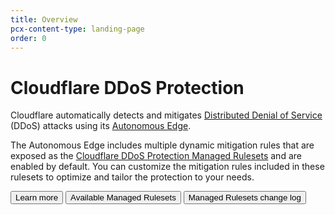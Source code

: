 ```yaml
---
title: Overview
pcx-content-type: landing-page
order: 0
---
```


# Cloudflare DDoS Protection

Cloudflare automatically detects and mitigates [Distributed Denial of Service](https://www.cloudflare.com/learning/ddos/what-is-a-ddos-attack/) (DDoS) attacks using its [Autonomous Edge](https://blog.cloudflare.com/deep-dive-cloudflare-autonomous-edge-ddos-protection/).

The Autonomous Edge includes multiple dynamic mitigation rules that are exposed as the [Cloudflare DDoS Protection Managed Rulesets](/managed-rulesets) and are enabled by default. You can customize the mitigation rules included in these rulesets to optimize and tailor the protection to your needs.

<ButtonGroup>
  <Button type="primary" href="/about">Learn more</Button>
  <Button type="secondary" href="/managed-rulesets">Available Managed Rulesets</Button>
  <Button type="secondary" href="/changelog">Managed Rulesets change log</Button>
</ButtonGroup>
